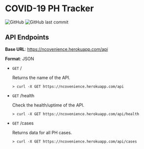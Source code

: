 # COVID-19 PH Tracker
![GitHub](https://img.shields.io/github/license/kvdomingo/covid19-ph-web?style=flat-square)
![GitHub last commit](https://img.shields.io/github/last-commit/kvdomingo/covid19-ph-web?style=flat-square)

## API Endpoints

**Base URL**: https://ncovenience.herokuapp.com/api

**Format**: JSON



- `GET` /

    Returns the name of the API.
    ```
    > curl -X GET https://ncovenience.herokuapp.com/api
    ```

- `GET` /health

    Check the health/uptime of the API.
    ```
    > curl -X GET https://ncovenience.herokuapp.com/api/health
    ```

- `GET` /cases

    Returns data for all PH cases.
    ```
    > curl -X GET https://ncovenience.herokuapp.com/api/cases
    ```
